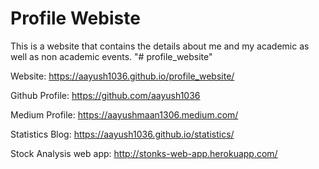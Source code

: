 # Profile Webiste 

This is a website that contains the details about me and my academic as well as non academic events.
"# profile_website" 

Website: https://aayush1036.github.io/profile_website/

Github Profile: https://github.com/aayush1036

Medium Profile: https://aayushmaan1306.medium.com/

Statistics Blog: https://aayush1036.github.io/statistics/

Stock Analysis web app: http://stonks-web-app.herokuapp.com/